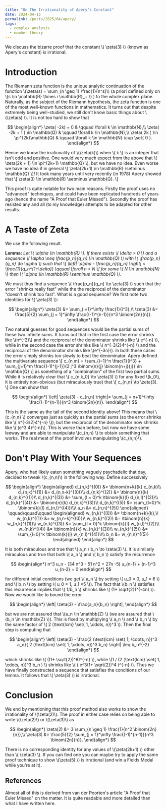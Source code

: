 ```yaml
---
title: "On The Irrationality of Apery's Constant"
date: 2024-04-15
permalink: /posts/2025/04/apery/
tags:
  - complex analysis
  - number theory
---
```


We discuss the bizarre proof that the constant \\( \zeta(3) \\) (known as Apery's constant) is irrational.

Introduction
=====
The Riemann zeta function is the unique analytic continuation of the function \\(\zeta(s) = \sum_\{n \geq 1\} \frac{1}{n^s}\\) (a priori defined only on \\(s \in \mathbb{R} \times i \mathbb{R}_+ \\) ) to the whole complex plane. Naturally, as the subject of the Riemann hypothesis, the zeta function is one of the most well-known functions in mathematics. It turns out that despite extremely being well-studied, we still don't know basic things about \\(\zeta(s) \\). It is not too hard to show that

$$
\begin{align*} 
\zeta( -2k) = 0 & \qquad \forall k \in \mathbb{N},\\
\zeta( -2k + 1 ) \in \mathbb{Q} & \qquad \forall k \in \mathbb{N},\\
\zeta( 2k ) \in \pi^{2k}\mathbb{Q} & \qquad \forall k \in \mathbb{N} \cup \set{ 0 }.
\end{align*}
$$

Hence we know the irrationality of \\(\zeta(k)\\) when \\( k \\) is an integer that isn't odd and positive. One would very much expect from the above that \\( \zeta(2k + 1) \in \pi^{2k+1} \mathbb{Q} \\), but we have no idea. Even worse we have no idea if in general \\( \zeta(2k+1) \in \mathbb{R} \setminus \mathbb{Q} \\)! It took many years until very recently (in 1978) Apery showed that \\[ \zeta(3) \in \mathbb{R} \setminus \mathbb{Q}. \\]

This proof is quite notable for two main reasons. Firstly the proof uses no "advanced" techniques, and could have been replicated hundreds of years ago (hence the name "A Proof that Euler Missed"). Secondly the proof has resisted any and all (to my knowledge) attempts to be adapted for other results.

A Taste of Zeta
=====

We use the following result.

<b>Lemma:</b> <i> Let \\( \alpha \in \mathbb{R} \\). If there exists \\( \delta > 0 \\) and a sequence \\( \alpha \neq \frac{p_n}{q_n} \in \mathbb{Q} \\) with \\( \frac{p_n}{q_n} \to \alpha \\) such that \\[ \left| \alpha - \frac{p_n}{q_n} \right| < \frac{1}{q_n^{1+\delta}} \qquad \forall n > N \\] for some \\( N \in \mathbb{N} \\) then \\( \alpha \in \mathbb{R} \setminus \mathbb{Q} \\). </i>

We must thus find a sequence \\( \frac{p_n}{q_n} \to \zeta(3) \\) such that the error "shrinks really fast" while the the reciprocal of the denominator "doesn't shrink too fast". What is a good sequence? We first note two identities for \\( \zeta(3) \\):

$$
\begin{align*}
\zeta(3) &= \sum_{i=1}^\infty \frac{1}{i^3},\\
\zeta(3) &= \frac{5}{2} \sum_{j = 1}^\infty \frac{(-1)^{n-1}}{n^3 \binom{2n}{n}}.
\end{align*}
$$

Two natural guesses for good sequences would be the partial sums of these two infinite sums. It turns out that in the first case the error shrinks like \\(n^{-2}\\) and the reciprocal of the denominator shrinks like \\( e^{-n} \\), while in the second case the error shrinks like \\( n^{-3/2}4^{-n} \\) and the reciprocal of the denominator shrinks like \\(e^{-3n}\\). In both these cases the error simply shrinks too slowly to beat the denominator. Apery defined the multivariate sequence \\[ c_{n,m} = \sum_{i=1}^n \frac{1}{i^3} + \sum_{j=1}^m \frac{(-1)^{j-1}}{2 j^3 \binom{n}{j} \binom{n+j}{j}}  \in \mathbb{Q} \\] as something of a "combination" of the first two partial sums. While it is relatively clear that \\( c_{n,k_0} \to \zeta(3) \\) for any fixed \\(k_0\\), it is entirely non-obvious (but miraculously true) that \\[ c_{n,n} \to \zeta(3). \\] One can show that

$$
\begin{align*}
\left| \zeta(3) - c_{n,n} \right|= \sum_{j = n+1}^\infty \frac{(-1)^{n-1}}{n^3 \binom{2n}{n}}.
\end{align*}
$$

This is the same as the tail of the second identity above! This means that \\(c_{n,n} \\) converges just as quickly as the partial sums (so the error shrinks like \\( n^{-3/2}4^{-n} \\)), but the reciprocal of the denominator now shrinks like \\( (e^3 4)^{-n}\\). This is worse than before, but now we have some leeway and are able to manipulate \\(c_{n,n} \\) to obtain something that works. The real meat of the proof involves manipulating \\(c_{n,n}\\).

Don't Play With Your Sequences
=====
Apery, who had likely eaten something vaguely psychadelic that day, decided to tweak \\(c_{n,n}\\) in the following way. Define successively

$$
\begin{align*}
\begin{aligned}
d_{n,k}^{(0)} &= \tbinom{n+k}{k} c_{n,k}\\
d_{n,k}^{(1)} &= d_{n,n-k}^{(0)}\\
d_{n,k}^{(2)} &= \tbinom{n}{k} d_{n,k}^{(1)}\\
d_{n,k}^{(3)} &= \sum_{l = 0}^k \tbinom{k}{l} d_{n,l}^{(2)}\\
d_{n,k}^{(4)} &= \tbinom{n}{k} d_{n,k}^{(3)}\\
d_{n,k}^{(5)} &= \sum_{l=0}^k \tbinom{k}{l} d_{n,l}^{(4)}\\\\
a_n &= d_{n,n}^{(5)}
\end{aligned}
\qquad\qquad\qquad
\begin{aligned}
w_{n,k}^{(0)} &= \tbinom{n+k}{k},\\
w_{n,k}^{(1)} &= w_{n,n-k}^{(0)}\\
w_{n,k}^{(2)} &= \tbinom{n}{k} w_{n,k}^{(1)}\\
w_{n,k}^{(3)} &= \sum_{l = 0}^k \tbinom{k}{l} w_{n,l}^{(2)}\\
w_{n,k}^{(4)} &= \tbinom{n}{k} w_{n,k}^{(3)}\\
w_{n,k}^{(5)} &= \sum_{l=0}^k \tbinom{k}{l} w_{n,l}^{(4)}\\\\
b_n &= w_{n,n}^{(5)}
\end{aligned}
\end{align*}
$$

It is both miraculous and true that \\( a_n / b_n \to \zeta(3) \\). It is similarly miraculous and true that both \\( a_n \\) and \\( b_n \\) satisfy the recurrence

$$
\begin{align*}
n^3 u_n - (34 n^3 - 51 n^2 + 27n -5) u_{n-1} + (n-1)^3 u_{n-2} = 0
\end{align*}
$$

for different initial conditions (we get \\( a_n \\) by setting \\( u_0 = 0, u_1 = 6 \\) and \\( b_n \\) by setting \\( u_0 = 1, u_1 =5 \\)). The fact that \\(b_n \\) satisfies this recurrence implies that \\( 1/b_n \\) shrinks like \\( (1+ \sqrt{2})^{-4n} \\). Now we would like to bound the error

$$
\begin{align*}
\left| \zeta(3) - \frac{a_n}{b_n} \right|,
\end{align*}
$$

but we are not assured that \\(a_n \in \mathbb{Z} \\) (we are assured that \\(b_n \in \mathbb{Z} \\)). This is fixed by multiplying \\( a_n \\) and \\( b_n \\) by the same factor of \\( 2 (\text{lcm} \set{ 1, \cdots, n})^3 \\). Then the final step is computing that

$$
\begin{align*}
\left| \zeta(3) - \frac{2 (\text{lcm} \set{ 1, \cdots, n})^3 a_n}{ 2 (\text{lcm} \set{ 1, \cdots, n})^3 b_n} \right| \leq b_n^{-2}
\end{align*}
$$

which shrinks like \\( ((1+ \sqrt{2})^8)^{-n} \\), while \\(1 / (2 (\text{lcm} \set{ 1, \cdots, n})^3 b_n ) \\) shrinks like \\( ( e^3(1+ \sqrt{2})^4 )^{-n} \\). Thus we have finally constructed a sequence that satisfies the conditions of our lemma. It follows that \\( \zeta(3) \\) is irrational.

Conclusion
=====

We end by mentioning that this proof method also works to show the irrationality of \\(\zeta(2)\\). The proof in either case relies on being able to write \\(\zeta(2)\\) or \\(\zeta(3)\\) as

$$
\begin{align*}
    \zeta(2) &= 3 \sum_{n \geq 1} \frac{1}{n^2 \binom{2n}{n}},\\
    \zeta(3) &= \frac{5}{2} \sum_{j = 1}^\infty \frac{(-1)^{n-1}}{n^3 \binom{2n}{n}}.
\end{align*}
$$

There is no corresponding identity for any values of \\(\zeta(2k+1) \\) other than \\( \zeta(3) \\). If you can find one you can maybe try to apply the same proof technique to show \\(\zeta(5) \\) is irrational (and win a Fields Medal while you're at it).


References
-----
Almost all of this is derived from van der Poorten's article "A Proof that Euler Missed" on the matter. It is quite readable and more detailed than what I have written here.
